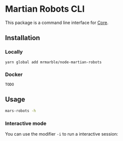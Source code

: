# Martian Robots CLI

This package is a command line interface for [Core](packages/core).

## Installation

### Locally

```
yarn global add mrmarble/node-martian-robots
```

### Docker

```
TODO
```

## Usage

```bash
mars-robots -h
```

### Interactive mode

You can use the modifier `-i` to run a interactive session:
